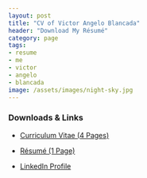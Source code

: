 ```yaml
---
layout: post
title: "CV of Victor Angelo Blancada"
header: "Download My Résumé"
category: page
tags: 
- resume 
- me 
- victor 
- angelo 
- blancada
image: /assets/images/night-sky.jpg
---
```


### Downloads & Links

- <a href="/assets/files/CV of Victor Blancada.pdf" target="_blank">Curriculum Vitae (4 Pages)</a>

- <a href="/assets/files/Victor Angelo Blancada One-Page Resume.pdf" target="_blank">Résumé (1 Page)</a>

- <a href="https://www.linkedin.com/in/geloblancada/" target="_blank">LinkedIn Profile</a>

  
